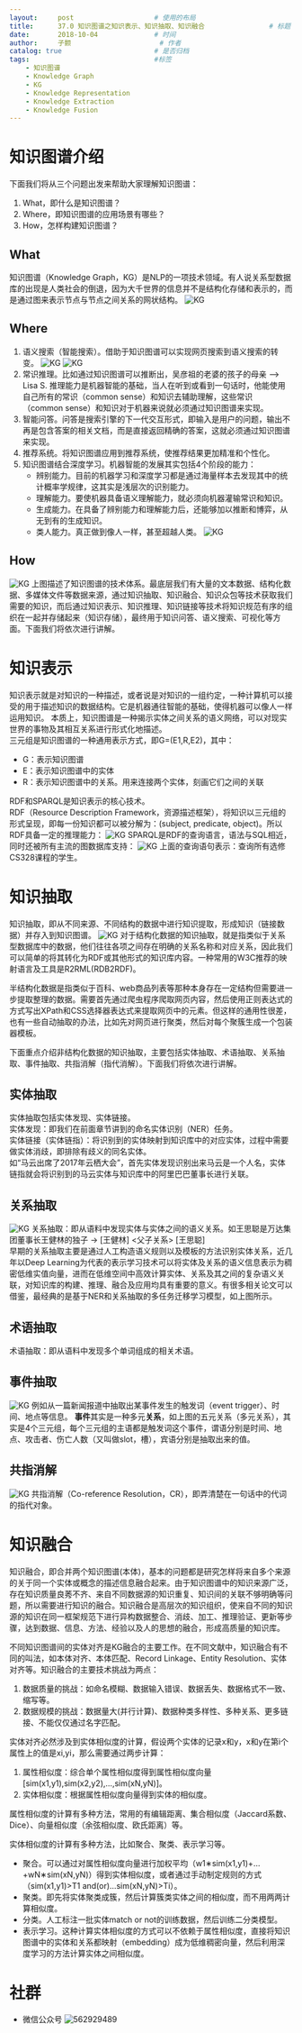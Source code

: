 ```yaml
---
layout:     post   				    # 使用的布局
title:      37.0 知识图谱之知识表示、知识抽取、知识融合				# 标题 
date:       2018-10-04 				# 时间
author:     子颢 						# 作者
catalog: true 						# 是否归档
tags:								#标签
    - 知识图谱
    - Knowledge Graph
    - KG
    - Knowledge Representation
    - Knowledge Extraction
    - Knowledge Fusion
---
```


# 知识图谱介绍

下面我们将从三个问题出发来帮助大家理解知识图谱：
1. What，即什么是知识图谱？
2. Where，即知识图谱的应用场景有哪些？
3. How，怎样构建知识图谱？

## What

知识图谱（Knowledge Graph，KG）是NLP的一项技术领域。有人说关系型数据库的出现是人类社会的倒退，因为大千世界的信息并不是结构化存储和表示的，而是通过图来表示节点与节点之间关系的网状结构。
![KG](/img/KG-01.png)

## Where

1. 语义搜索（智能搜索）。借助于知识图谱可以实现网页搜索到语义搜索的转变。
![KG](/img/KG-02.png)
![KG](/img/KG-05.png)
2. 常识推理。比如通过知识图谱可以推断出，吴彦祖的老婆的孩子的母亲 --> Lisa S. 推理能力是机器智能的基础，当人在听到或看到一句话时，他能使用自己所有的常识（common sense）和知识去辅助理解，这些常识（common sense）和知识对于机器来说就必须通过知识图谱来实现。
3. 智能问答。问答是搜索引擎的下一代交互形式，即输入是用户的问题，输出不再是包含答案的相关文档，而是直接返回精确的答案，这就必须通过知识图谱来实现。
4. 推荐系统。将知识图谱应用到推荐系统，使推荐结果更加精准和个性化。
5. 知识图谱结合深度学习。机器智能的发展其实包括4个阶段的能力：
    - 辨别能力。目前的机器学习和深度学习都是通过海量样本去发现其中的统计概率学规律，这其实是浅层次的识别能力。
    - 理解能力。要使机器具备语义理解能力，就必须向机器灌输常识和知识。
    - 生成能力。在具备了辨别能力和理解能力后，还能够加以推断和博弈，从无到有的生成知识。
    - 类人能力。真正做到像人一样，甚至超越人类。
![KG](/img/KG-03.png)

## How

![KG](/img/KG-04.png)
上图描述了知识图谱的技术体系。最底层我们有大量的文本数据、结构化数据、多媒体文件等数据来源，通过知识抽取、知识融合、知识众包等技术获取我们需要的知识，而后通过知识表示、知识推理、知识链接等技术将知识规范有序的组织在一起并存储起来（知识存储），最终用于知识问答、语义搜索、可视化等方面。下面我们将依次进行讲解。

# 知识表示

知识表示就是对知识的一种描述，或者说是对知识的一组约定，一种计算机可以接受的用于描述知识的数据结构。它是机器通往智能的基础，使得机器可以像人一样运用知识。
本质上，知识图谱是一种揭示实体之间关系的语义网络，可以对现实世界的事物及其相互关系进行形式化地描述。<br>
三元组是知识图谱的一种通用表示方式，即G=(E1,R,E2)，其中：
- G：表示知识图谱
- E：表示知识图谱中的实体
- R：表示知识图谱中的关系。用来连接两个实体，刻画它们之间的关联

RDF和SPARQL是知识表示的核心技术。<br>
RDF（Resource Description Framework，资源描述框架），将知识以三元组的形式呈现，即每一份知识都可以被分解为：(subject, predicate, object)。所以RDF具备一定的推理能力：
![KG](/img/KG-06.png)
SPARQL是RDF的查询语言，语法与SQL相近，同时还被所有主流的图数据库支持：
![KG](/img/KG-07.png)
上面的查询语句表示：查询所有选修CS328课程的学生。

# 知识抽取

知识抽取，即从不同来源、不同结构的数据中进行知识提取，形成知识（链接数据）并存入到知识图谱。
![KG](/img/KG-08.png)
对于结构化数据的知识抽取，就是指类似于关系型数据库中的数据，他们往往各项之间存在明确的关系名称和对应关系，因此我们可以简单的将其转化为RDF或其他形式的知识库内容。一种常用的W3C推荐的映射语言及工具是R2RML(RDB2RDF)。

半结构化数据是指类似于百科、web商品列表等那种本身存在一定结构但需要进一步提取整理的数据。需要首先通过爬虫程序爬取网页内容，然后使用正则表达式的方式写出XPath和CSS选择器表达式来提取网页中的元素。但这样的通用性很差，也有一些自动抽取的办法，比如先对网页进行聚类，然后对每个聚簇生成一个包装器模板。

下面重点介绍非结构化数据的知识抽取，主要包括实体抽取、术语抽取、关系抽取、事件抽取、共指消解（指代消解）。下面我们将依次进行讲解。

## 实体抽取

实体抽取包括实体发现、实体链接。<br>
实体发现：即我们在前面章节讲到的命名实体识别（NER）任务。<br>
实体链接（实体链指）：将识别到的实体映射到知识库中的对应实体，过程中需要做实体消歧，即排除有歧义的同名实体。<br>
如“马云出席了2017年云栖大会”，首先实体发现识别出来马云是一个人名，实体链指就会将识别到的马云实体与知识库中的阿里巴巴董事长进行关联。

## 关系抽取

![KG](/img/KG-11.png)
关系抽取：即从语料中发现实体与实体之间的语义关系。如王思聪是万达集团董事长王健林的独子 → [王健林] <父子关系> [王思聪]<br>
早期的关系抽取主要是通过人工构造语义规则以及模板的方法识别实体关系，近几年以Deep Learning为代表的表示学习技术可以将实体及关系的语义信息表示为稠密低维实值向量，进而在低维空间中高效计算实体、关系及其之间的复杂语义关联，对知识库的构建、推理、融合及应用均具有重要的意义。有很多相关论文可以借鉴，最经典的是基于NER和关系抽取的多任务迁移学习模型，如上图所示。

## 术语抽取

术语抽取：即从语料中发现多个单词组成的相关术语。

## 事件抽取

![KG](/img/KG-09.png)
例如从一篇新闻报道中抽取出某事件发生的触发词（event trigger）、时间、地点等信息。
<strong>事件</strong>其实是一种多元<strong>关系</strong>，如上图的五元关系（多元关系），其实是4个三元组，每个三元组的主语都是触发词这个事件，谓语分别是时间、地点、攻击者、伤亡人数（又叫做slot，槽），宾语分别是抽取出来的值。

## 共指消解

![KG](/img/KG-10.png)
共指消解（Co-reference Resolution，CR），即弄清楚在一句话中的代词的指代对象。

# 知识融合

知识融合，即合并两个知识图谱(本体)，基本的问题都是研究怎样将来自多个来源的关于同一个实体或概念的描述信息融合起来。由于知识图谱中的知识来源广泛，存在知识质量良莠不齐、来自不同数据源的知识重复、知识间的关联不够明确等问题，所以需要进行知识的融合。知识融合是高层次的知识组织，使来自不同的知识源的知识在同一框架规范下进行异构数据整合、消歧、加工、推理验证、更新等步骤，达到数据、信息、方法、经验以及人的思想的融合，形成高质量的知识库。

不同知识图谱间的实体对齐是KG融合的主要工作。在不同文献中，知识融合有不同的叫法，如本体对齐、本体匹配、Record Linkage、Entity Resolution、实体对齐等。知识融合的主要技术挑战为两点：
1. 数据质量的挑战：如命名模糊、数据输入错误、数据丢失、数据格式不一致、缩写等。
2. 数据规模的挑战：数据量大(并行计算)、数据种类多样性、多种关系、更多链接、不能仅仅通过名字匹配。

实体对齐必然涉及到实体相似度的计算，假设两个实体的记录x和y，x和y在第i个属性上的值是xi,yi，那么需要通过两步计算：
1. 属性相似度：综合单个属性相似度得到属性相似度向量[sim(x1,y1),sim(x2,y2),…,sim(xN,yN)]。
2. 实体相似度：根据属性相似度向量得到实体的相似度。

属性相似度的计算有多种方法，常用的有编辑距离、集合相似度（Jaccard系数、Dice）、向量相似度（余弦相似度、欧氏距离）等。

实体相似度的计算有多种方法，比如聚合、聚类、表示学习等。
- 聚合。可以通过对属性相似度向量进行加权平均（w1∗sim(x1,y1)+…+wN∗sim(xN,yN)）得到实体相似度，或者通过手动制定规则的方式（sim(x1,y1)>T1 and(or)…sim(xN,yN)>Ti）。
- 聚类。即先将实体聚类成簇，然后计算簇类实体之间的相似度，而不用两两计算相似度。
- 分类。人工标注一批实体match or not的训练数据，然后训练二分类模型。
- 表示学习。这种计算实体相似度的方式可以不依赖于属性相似度，直接将知识图谱中的实体和关系都映射（embedding）成为低维稠密向量，然后利用深度学习的方法计算实体之间相似度。

# 社群

- 微信公众号
	![562929489](/img/wxgzh_ewm.png)